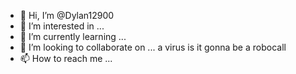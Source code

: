 - 👋 Hi, I’m @Dylan12900
- 👀 I’m interested in ...
- 🌱 I’m currently learning ...
- 💞️ I’m looking to collaborate on ...  a virus  is it gonna be a robocall
- 📫 How to reach me ...

<!---
Dylan12900/Dylan12900 is a ✨ special ✨ repository because its `README.md` (this file) appears on your GitHub profile.
You can click the Preview link to take a look at your changes.
--->
